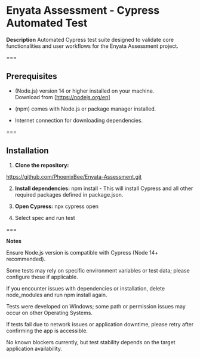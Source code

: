 # Enyata Assessment - Cypress Automated Test

**Description** 
Automated Cypress test suite designed to validate core functionalities and user workflows for the Enyata Assessment project.

===

## Prerequisites

- (Node.js) version 14 or higher installed on your machine.  
  Download from [https://nodejs.org/en]

- (npm) comes with Node.js or package manager installed.

- Internet connection for downloading dependencies.

===

## Installation

1. **Clone the repository:**

https://github.com/PhoenixBee/Enyata-Assessment.git

2. **Install dependencies:**
   npm install - This will install Cypress and all other required packages defined in package.json.

3. **Open Cypress:**
   npx cypress open
   
4. Select spec and run test

===

**Notes**

Ensure Node.js version is compatible with Cypress (Node 14+ recommended).

Some tests may rely on specific environment variables or test data; please configure these if applicable.

If you encounter issues with dependencies or installation, delete node_modules and run npm install again.

Tests were developed on Windows; some path or permission issues may occur on other Operating Systems.

If tests fail due to network issues or application downtime, please retry after confirming the app is accessible.

No known blockers currently, but test stability depends on the target application availability.

